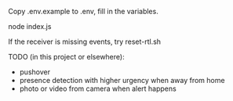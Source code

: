 Copy .env.example to .env, fill in the variables.

node index.js

If the receiver is missing events, try reset-rtl.sh

TODO (in this project or elsewhere):
- pushover
- presence detection with higher urgency when away from home
- photo or video from camera when alert happens

